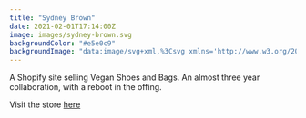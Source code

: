 ```yaml
---
title: "Sydney Brown"
date: 2021-02-01T17:14:00Z
image: images/sydney-brown.svg
backgroundColor: "#e5e0c9"
backgroundImage: "data:image/svg+xml,%3Csvg xmlns='http://www.w3.org/2000/svg' width='192' height='192' viewBox='0 0 192 192'%3E%3Cpath fill='%2355245a' fill-opacity='1' d='M192 15v2a11 11 0 0 0-11 11c0 1.94 1.16 4.75 2.53 6.11l2.36 2.36a6.93 6.93 0 0 1 1.22 7.56l-.43.84a8.08 8.08 0 0 1-6.66 4.13H145v35.02a6.1 6.1 0 0 0 3.03 4.87l.84.43c1.58.79 4 .4 5.24-.85l2.36-2.36a12.04 12.04 0 0 1 7.51-3.11 13 13 0 1 1 .02 26 12 12 0 0 1-7.53-3.11l-2.36-2.36a4.93 4.93 0 0 0-5.24-.85l-.84.43a6.1 6.1 0 0 0-3.03 4.87V143h35.02a8.08 8.08 0 0 1 6.66 4.13l.43.84a6.91 6.91 0 0 1-1.22 7.56l-2.36 2.36A10.06 10.06 0 0 0 181 164a11 11 0 0 0 11 11v2a13 13 0 0 1-13-13 12 12 0 0 1 3.11-7.53l2.36-2.36a4.93 4.93 0 0 0 .85-5.24l-.43-.84a6.1 6.1 0 0 0-4.87-3.03H145v35.02a8.08 8.08 0 0 1-4.13 6.66l-.84.43a6.91 6.91 0 0 1-7.56-1.22l-2.36-2.36A10.06 10.06 0 0 0 124 181a11 11 0 0 0-11 11h-2a13 13 0 0 1 13-13c2.47 0 5.79 1.37 7.53 3.11l2.36 2.36a4.94 4.94 0 0 0 5.24.85l.84-.43a6.1 6.1 0 0 0 3.03-4.87V145h-35.02a8.08 8.08 0 0 1-6.66-4.13l-.43-.84a6.91 6.91 0 0 1 1.22-7.56l2.36-2.36A10.06 10.06 0 0 0 107 124a11 11 0 0 0-22 0c0 1.94 1.16 4.75 2.53 6.11l2.36 2.36a6.93 6.93 0 0 1 1.22 7.56l-.43.84a8.08 8.08 0 0 1-6.66 4.13H49v35.02a6.1 6.1 0 0 0 3.03 4.87l.84.43c1.58.79 4 .4 5.24-.85l2.36-2.36a12.04 12.04 0 0 1 7.51-3.11A13 13 0 0 1 81 192h-2a11 11 0 0 0-11-11c-1.94 0-4.75 1.16-6.11 2.53l-2.36 2.36a6.93 6.93 0 0 1-7.56 1.22l-.84-.43a8.08 8.08 0 0 1-4.13-6.66V145H11.98a6.1 6.1 0 0 0-4.87 3.03l-.43.84c-.79 1.58-.4 4 .85 5.24l2.36 2.36a12.04 12.04 0 0 1 3.11 7.51A13 13 0 0 1 0 177v-2a11 11 0 0 0 11-11c0-1.94-1.16-4.75-2.53-6.11l-2.36-2.36a6.93 6.93 0 0 1-1.22-7.56l.43-.84a8.08 8.08 0 0 1 6.66-4.13H47v-35.02a6.1 6.1 0 0 0-3.03-4.87l-.84-.43c-1.59-.8-4-.4-5.24.85l-2.36 2.36A12 12 0 0 1 28 109a13 13 0 1 1 0-26c2.47 0 5.79 1.37 7.53 3.11l2.36 2.36a4.94 4.94 0 0 0 5.24.85l.84-.43A6.1 6.1 0 0 0 47 84.02V49H11.98a8.08 8.08 0 0 1-6.66-4.13l-.43-.84a6.91 6.91 0 0 1 1.22-7.56l2.36-2.36A10.06 10.06 0 0 0 11 28 11 11 0 0 0 0 17v-2a13 13 0 0 1 13 13c0 2.47-1.37 5.79-3.11 7.53l-2.36 2.36a4.94 4.94 0 0 0-.85 5.24l.43.84A6.1 6.1 0 0 0 11.98 47H47V11.98a8.08 8.08 0 0 1 4.13-6.66l.84-.43a6.91 6.91 0 0 1 7.56 1.22l2.36 2.36A10.06 10.06 0 0 0 68 11 11 11 0 0 0 79 0h2a13 13 0 0 1-13 13 12 12 0 0 1-7.53-3.11l-2.36-2.36a4.93 4.93 0 0 0-5.24-.85l-.84.43A6.1 6.1 0 0 0 49 11.98V47h35.02a8.08 8.08 0 0 1 6.66 4.13l.43.84a6.91 6.91 0 0 1-1.22 7.56l-2.36 2.36A10.06 10.06 0 0 0 85 68a11 11 0 0 0 22 0c0-1.94-1.16-4.75-2.53-6.11l-2.36-2.36a6.93 6.93 0 0 1-1.22-7.56l.43-.84a8.08 8.08 0 0 1 6.66-4.13H143V11.98a6.1 6.1 0 0 0-3.03-4.87l-.84-.43c-1.59-.8-4-.4-5.24.85l-2.36 2.36A12 12 0 0 1 124 13a13 13 0 0 1-13-13h2a11 11 0 0 0 11 11c1.94 0 4.75-1.16 6.11-2.53l2.36-2.36a6.93 6.93 0 0 1 7.56-1.22l.84.43a8.08 8.08 0 0 1 4.13 6.66V47h35.02a6.1 6.1 0 0 0 4.87-3.03l.43-.84c.8-1.59.4-4-.85-5.24l-2.36-2.36A12 12 0 0 1 179 28a13 13 0 0 1 13-13zM84.02 143a6.1 6.1 0 0 0 4.87-3.03l.43-.84c.8-1.59.4-4-.85-5.24l-2.36-2.36A12 12 0 0 1 83 124a13 13 0 1 1 26 0c0 2.47-1.37 5.79-3.11 7.53l-2.36 2.36a4.94 4.94 0 0 0-.85 5.24l.43.84a6.1 6.1 0 0 0 4.87 3.03H143v-35.02a8.08 8.08 0 0 1 4.13-6.66l.84-.43a6.91 6.91 0 0 1 7.56 1.22l2.36 2.36A10.06 10.06 0 0 0 164 107a11 11 0 0 0 0-22c-1.94 0-4.75 1.16-6.11 2.53l-2.36 2.36a6.93 6.93 0 0 1-7.56 1.22l-.84-.43a8.08 8.08 0 0 1-4.13-6.66V49h-35.02a6.1 6.1 0 0 0-4.87 3.03l-.43.84c-.79 1.58-.4 4 .85 5.24l2.36 2.36a12.04 12.04 0 0 1 3.11 7.51A13 13 0 1 1 83 68a12 12 0 0 1 3.11-7.53l2.36-2.36a4.93 4.93 0 0 0 .85-5.24l-.43-.84A6.1 6.1 0 0 0 84.02 49H49v35.02a8.08 8.08 0 0 1-4.13 6.66l-.84.43a6.91 6.91 0 0 1-7.56-1.22l-2.36-2.36A10.06 10.06 0 0 0 28 85a11 11 0 0 0 0 22c1.94 0 4.75-1.16 6.11-2.53l2.36-2.36a6.93 6.93 0 0 1 7.56-1.22l.84.43a8.08 8.08 0 0 1 4.13 6.66V143h35.02z'%3E%3C/path%3E%3C/svg%3E"
---
```

A Shopify site selling Vegan Shoes and Bags. An almost three year collaboration, with a reboot in the offing.  

Visit the store [here](https://www.sydney-brown.com)
